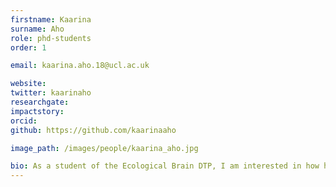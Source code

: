 ```yaml
---
firstname: Kaarina
surname: Aho
role: phd-students
order: 1

email: kaarina.aho.18@ucl.ac.uk

website: 
twitter: kaarinaho
researchgate: 
impactstory: 
orcid: 
github: https://github.com/kaarinaaho

image_path: /images/people/kaarina_aho.jpg

bio: As a student of the Ecological Brain DTP, I am interested in how humans acquire concepts in a largely unsupervised manner amidst the noise and complexity of the real world. Specifically, my research explores integration across conceptual spaces as a model for human concept formation. Using machine learning methods applied to multimodal naturalistic data, I aim to investigate how humans learn about the world outside of the lab. 
---
```


